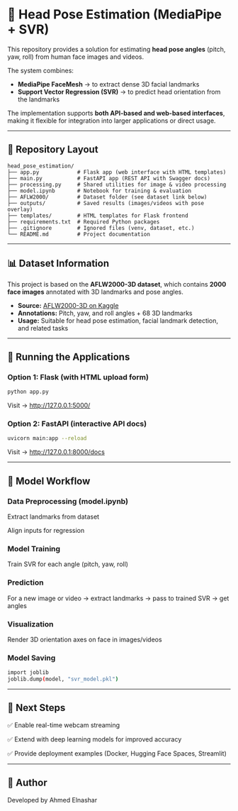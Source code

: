 # 🧩 Head Pose Estimation (MediaPipe + SVR)

This repository provides a solution for estimating **head pose angles** (pitch, yaw, roll) from human face images and videos.  

The system combines:  
- **MediaPipe FaceMesh** → to extract dense 3D facial landmarks  
- **Support Vector Regression (SVR)** → to predict head orientation from the landmarks  

The implementation supports **both API-based and web-based interfaces**, making it flexible for integration into larger applications or direct usage.

---

## 📂 Repository Layout

```
head_pose_estimation/
├── app.py            # Flask app (web interface with HTML templates)
├── main.py           # FastAPI app (REST API with Swagger docs)
├── processing.py     # Shared utilities for image & video processing
├── model.ipynb       # Notebook for training & evaluation
├── AFLW2000/         # Dataset folder (see dataset link below)
├── outputs/          # Saved results (images/videos with pose overlay)
├── templates/        # HTML templates for Flask frontend
├── requirements.txt  # Required Python packages
├── .gitignore        # Ignored files (venv, dataset, etc.)
└── README.md         # Project documentation
```
---

## 📊 Dataset Information

This project is based on the **AFLW2000-3D dataset**, which contains **2000 face images** annotated with 3D landmarks and pose angles.  

- **Source:** [AFLW2000-3D on Kaggle](https://www.kaggle.com/datasets)  
- **Annotations:** Pitch, yaw, and roll angles + 68 3D landmarks  
- **Usage:** Suitable for head pose estimation, facial landmark detection, and related tasks  

---

## 🚀 Running the Applications

### Option 1: Flask (with HTML upload form)
```bash
python app.py
```
Visit → http://127.0.0.1:5000/

### Option 2: FastAPI (interactive API docs)
```bash
uvicorn main:app --reload
```
Visit → http://127.0.0.1:8000/docs

---

## 🧠 Model Workflow

### Data Preprocessing (model.ipynb)

Extract landmarks from dataset

Align inputs for regression

### Model Training

Train SVR for each angle (pitch, yaw, roll)

### Prediction

For a new image or video → extract landmarks → pass to trained SVR → get angles

### Visualization

Render 3D orientation axes on face in images/videos

### Model Saving

```bash
import joblib
joblib.dump(model, "svr_model.pkl")
```
---

## 📌 Next Steps

✅ Enable real-time webcam streaming

✅ Extend with deep learning models for improved accuracy

✅ Provide deployment examples (Docker, Hugging Face Spaces, Streamlit)

---

## 👤 Author

Developed by Ahmed Elnashar
